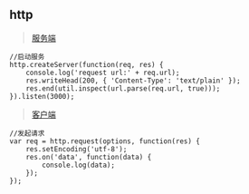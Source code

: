 ## http

> [服务端](./server.js)

```
//启动服务
http.createServer(function(req, res) {
    console.log('request url:' + req.url);
    res.writeHead(200, { 'Content-Type': 'text/plain' });
    res.end(util.inspect(url.parse(req.url, true)));
}).listen(3000);
```

> [客户端](./server.js)

```
//发起请求
var req = http.request(options, function(res) {
    res.setEncoding('utf-8');
    res.on('data', function(data) {
        console.log(data);
    });
});
```